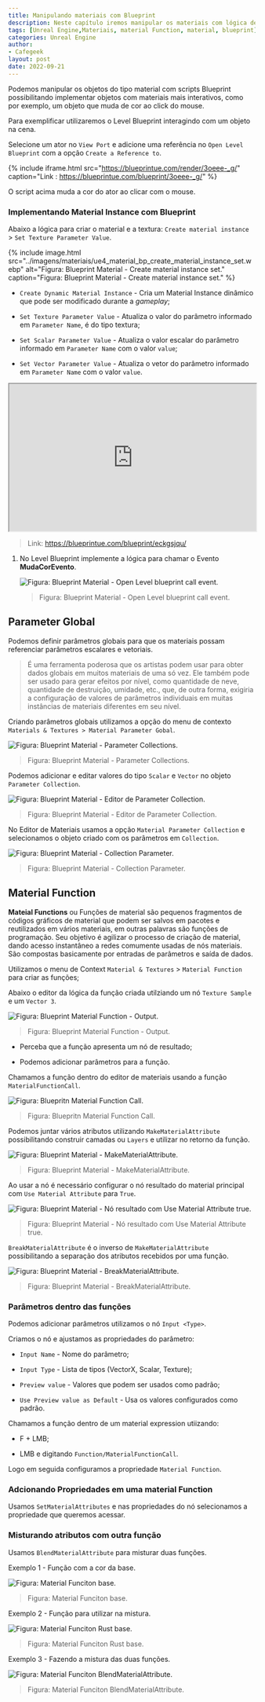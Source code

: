 ```yaml
---
title: Manipulando materiais com Blueprint
description: Neste capítulo iremos manipular os materiais com lógica de script Blueprint e construir funções para utilizar dentro dos materiais.
tags: [Unreal Engine,Materiais, material Function, material, blueprint]
categories: Unreal Engine
author: 
- Cafegeek
layout: post
date: 2022-09-21 
---
```


Podemos manipular os objetos do tipo material com scripts Blueprint possibilitando implementar objetos com materiais mais interativos, como por exemplo, um objeto que muda de cor ao click do mouse.

Para exemplificar utilizaremos o Level Blueprint interagindo com um objeto na cena.

Selecione um ator no `View Port` e adicione uma referência no `Open Level Blueprint` com a opção `Create a Reference to`.

<!-- <iframe title="Cafegeek - Material and Material #1 Click Objects and Change Color" src="https://blueprintue.com/render/3oeee-_g/" scrolling="no" allowfullscreen style="width:100%; height:300px;"></iframe>

>Link : <https://blueprintue.com/blueprint/3oeee-_g/>-->

{% include iframe.html src="https://blueprintue.com/render/3oeee-_g/" caption="Link : https://blueprintue.com/blueprint/3oeee-_g/" %}

O script acima muda a cor do ator ao clicar com o mouse.

### Implementando Material Instance com Blueprint

Abaixo a lógica para criar o material e a textura: `Create material instance` > `Set Texture Parameter Value`.

<!--![Figura: Blueprint Material - Create material instance set.](../imagens/materiais/ue4_material_bp_create_material_instance_set.webp "Figura: Blueprint Material - Create material instance set.") 

<img src="../imagens/materiais/ue4_material_bp_create_material_instance_set.webp" alt="teste" width="100%" height="auto" />

> Figura: Blueprint Material - Create material instance set.

-->

{% include image.html src="../imagens/materiais/ue4_material_bp_create_material_instance_set.webp" alt="Figura: Blueprint Material - Create material instance set." caption="Figura: Blueprint Material - Create material instance set." %}

- `Create Dynamic Material Instance` - Cria um Material Instance dinâmico que pode ser modificado durante a *gameplay*;

- `Set Texture Parameter Value` - Atualiza o valor do parâmetro informado em `Parameter Name`, é do tipo textura;

- `Set Scalar Parameter Value` - Atualiza o valor escalar do parâmetro informado em `Parameter Name` com o valor `value`;

- `Set Vector Parameter Value` - Atualiza o vetor do parâmetro informado em `Parameter Name` com o valor `value`.

<iframe title="Cafegeek - Material and Blueprint #2 Create Dynanmic Material Instance and Set" src="https://blueprintue.com/render/eckgsjqu/" scrolling="no" allowfullscreen style="width:100%; height:300px;"></iframe>

>Link: <https://blueprintue.com/blueprint/eckgsjqu/>

1. No Level Blueprint implemente a lógica para chamar o Evento **MudaCorEvento**.

    ![Figura: Blueprint Material - Open Level blueprint call event.](../imagens/materiais/ue4_material_bp_level_blueprint_call_event.webp "Figura: Blueprint Material - Open Level blueprint call event.")

    > Figura: Blueprint Material - Open Level blueprint call event.

## Parameter Global

Podemos definir parâmetros globais para que os materiais possam referenciar parâmetros escalares e vetoriais.

> É uma ferramenta poderosa que os artistas podem usar para obter dados globais em muitos materiais de uma só vez. Ele também pode ser usado para gerar efeitos por nível, como quantidade de neve, quantidade de destruição, umidade, etc., que, de outra forma, exigiria a configuração de valores de parâmetros individuais em muitas instâncias de materiais diferentes em seu nível.

Criando parâmetros globais utilizamos a opção do menu de contexto `Materials & Textures > Material Parameter Gobal`.

![Figura: Blueprint Material - Parameter Collections.](../imagens/materiais/unreal_engine_material_menu_parameter_collection.webp "Figura: Blueprint Material - Parameter Collections.")

> Figura: Blueprint Material - Parameter Collections.

Podemos adicionar e editar valores do tipo `Scalar` e `Vector` no objeto `Parameter Collection`.

![Figura: Blueprint Material - Editor de Parameter Collection.](../imagens/materiais/unreal_engine_material_edit_parameter_collection.webp "Figura: Blueprint Material - Editor de Parameter Collection.")

> Figura: Blueprint Material - Editor de Parameter Collection.

No Editor de Materiais usamos a opção `Material Parameter Collection` e selecionamos o objeto criado com os parâmetros em `Collection`.

![Figura: Blueprint Material - Collection Parameter.](../imagens/materiais/unreal_engine_material_collectionparameter.webp "Figura: Blueprint Material - Collection Parameter.")

> Figura: Blueprint Material - Collection Parameter.

## Material Function

**Mateial Functions** ou Funções de material são pequenos fragmentos de códigos gráficos de material que podem ser salvos em pacotes e reutilizados em vários materiais, em outras palavras são funções de programação. Seu objetivo é agilizar o processo de criação de material, dando acesso instantâneo a redes comumente usadas de nós materiais.
São compostas basicamente por entradas de parâmetros e saída de dados.

Utilizamos o menu de Context `Material & Textures` > `Material Function` para criar as funções;

Abaixo o editor da lógica da função criada utilziando um nó  `Texture Sample` e um `Vector 3`.

![Figura: Blueprint Material Function - Output.](../imagens/materiais/unreal_engine_material_function_output.webp "Figura: Blueprint Material Function - Output.")

> Figura: Blueprint Material Function - Output.

- Perceba que a função apresenta um nó de resultado;

- Podemos adicionar parâmetros para a função.

Chamamos a função dentro do editor de materiais usando a função `MaterialFunctionCall`.

![Figura: Bluepritn Material Function Call.](../imagens/materiais/unreal_engine_material_function_call.webp "Figura: Bluepritn Material Function Call.")

> Figura: Bluepritn Material Function Call.

Podemos juntar vários atributos utilizando `MakeMaterialAttribute` possibilitando construir camadas ou `Layers` e utilizar no retorno da função.

![Figura: Blueprint Material - MakeMaterialAttribute.](../imagens/materiais/unreal_engine_material_function_makematerialattributes.webp "Figura: Blueprint Material - MakeMaterialAttribute.")

> Figura: Blueprint Material - MakeMaterialAttribute.

Ao usar a nó é necessário configurar o nó resultado do material principal com `Use Material Attribute` para `True`.

![Figura: Blueprint Material - Nó resultado com Use Material Attribute true.](../imagens/materiais/unreal_engine_material_use_material_attributes.webp "Figura: Blueprint Material - Nó resultado com Use Material Attribute true.")

> Figura: Blueprint Material - Nó resultado com Use Material Attribute true.

`BreakMaterialAttribute` é o inverso de `MakeMaterialAttribute` possibilitando a separação dos atributos recebidos por uma função.

![Figura: Blueprint Material - BreakMaterialAttribute.](../imagens/materiais/unreal_engine_material_breakmaterialattributes.webp "Figura: Blueprint Material - BreakMaterialAttribute.")

> Figura: Blueprint Material - BreakMaterialAttribute.

### Parâmetros dentro das funções

Podemos adicionar parâmetros utilizamos o nó  `Input <Type>`.

Criamos o nó e ajustamos as propriedades do parâmetro:

- `Input Name` - Nome do parâmetro;

- `Input Type` - Lista de tipos (VectorX, Scalar, Texture);

- `Preview value` - Valores que podem ser usados como padrão;

- `Use Preview value as Default` - Usa os valores configurados como padrão.

Chamamos a função dentro de um material expression utiizando:

- F + LMB;

- LMB e digitando `Function/MaterialFunctionCall`.

Logo em seguida configuramos a propriedade `Material Function`.

### Adcionando Propriedades em uma material Function

Usamos `SetMaterialAttributes` e nas propriedades do nó selecionamos a propriedade que queremos acessar.

### Misturando atributos com outra função

Usamos `BlendMaterialAttribute` para misturar duas funções.

Exemplo 1 - Função com a cor da base.

![Figura: Material Funciton base.](../imagens/materiais/unreal_engine_material_function_base.webp "Figura: Material Funciton base.")

>Figura: Material Funciton base.

Exemplo 2 - Função para utilizar na mistura.

![Figura: Material Funciton Rust base.](../imagens/materiais/unreal_engine_material_function_rust.webp "Figura: Material Funciton Rust base.")

>Figura: Material Funciton Rust base.

Exemplo 3 - Fazendo a mistura das duas funções.

![Figura: Material Funciton BlendMaterialAttribute.](../imagens/materiais/unreal_engine_material_function_blend_attributes.webp "Figura: Material Funciton BlendMaterialAttribute.")

>Figura: Material Funciton BlendMaterialAttribute.
